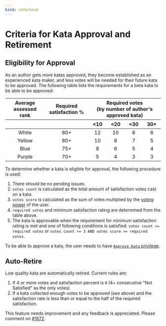 ```yaml
---
kind: reference
---
```


# Criteria for Kata Approval and Retirement

## Eligibility for Approval

As an author gets more katas approved, they become established as an experienced kata maker, and less votes will be needed for their future kata to be approved. The following table lists the requirements for a beta kata to be able to be approved:

<table>
<thead align="center">
<tr>
<th>Average assessed rank</th>
<th>Required satisfaction %</th>
<th colspan="4">Required votes<br>(by number of author's approved kata)</th>
</tr>
<tr>
<th></th>
<th></th>
<th>&lt;10</th>
<th>&lt;20</th>
<th>&lt;30</th>
<th>30+</th>
</tr>
</thead>
<tbody align="center">
<tr>
<td>White</td>
<td>80+</td>
<td>12</td>
<td>10</td>
<td>8</td>
<td>6</td>
</tr>
<tr>
<td>Yellow</td>
<td>80+</td>
<td>10</td>
<td>8</td>
<td>7</td>
<td>5</td>
</tr>
<tr>
<td>Blue</td>
<td>75+</td>
<td>8</td>
<td>6</td>
<td>5</td>
<td>4</td>
</tr>
<tr>
<td>Purple</td>
<td>70+</td>
<td>5</td>
<td>4</td>
<td>3</td>
<td>3</td>
</tr>
</tbody>
</table>

To determine whether a kata is eligible for approval, the following procedure is used:

1. There should be no pending issues.
1. `votes count` is calculated as the total amount of satisfaction votes cast on a kata.
1. `votes score` is calculated as the sum of votes multiplied by the [voting power](/references/gamification/privileges/) of the user.
1. `required votes` and minimum satisfaction rating are determined from the table above.
1. The kata is approvable when the requirement for minimum satisfaction rating is met and one of following conditions is satisfied: `votes count >= required votes` or `votes count >= 3 AND votes score >= required votes`.

To be able to approve a kata, the user needs to have [`Approve Kata` privilege](/references/gamification/privileges/).

## Auto-Retire

Low quality kata are automatically retired. Current rules are:

1. If 4 or more votes and satisfaction percent is `0` (4+ consecutive "Not Satisfied" as the only votes)  
1. If a kata collected enough votes to be approved (see above) and the satisfaction rate is less than or equal to the half of the required satisfaction.

This feature needs improvement and any feedback is appreciated. Please comment on [#1672](https://github.com/codewars/codewars.com/issues/1672).
